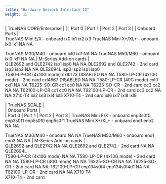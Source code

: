 ```yaml
---
title: "Hardware Network Interface ID"
weight: 15
---
```


 | TrueNAS CORE/Enterprise |
| | Port 0	| Port 1	| Port 2	| Port 3	|
| Onboard Ports	|								
TrueNAS Mini E/X - onboard	ix0	ix1	ix2	ix3
TrueNAS Mini X+/XL+ - onboard	ix0	ix1	NA	NA
									
TrueNAS M30/M40 - onboard	ixl0	ixl1	NA	NA
TrueNAS M50/M60 - onboard	ixl0	ixl1	NA	NA
| M-Series Add-on cards	|								
QLE2692 and QLE2742	isp1	isp0	NA	NA
QLE2692 and QLE2742 - 2nd card	isp3	isp2	NA	NA
QLE2694L	isp3	isp2	isp1	isp0					
T580-LP-CR (4x10G mode)	cxl0123	DISABLED	NA	NA
T580-LP-CR (4x10G mode) - 2nd card	cxl4567	DISABLED	NA	NA
T580-LP-CR (40G mode)	cxl0	cxl1	NA	NA
T6225-SO-CR	cc1	cc0	NA	NA
T6225-SO-CR - 2nd card	cc3	cc2	NA	NA
T62100-LP-CR	cc1	cc0	NA	NA
T62100-LP-CR - 2nd card	cc3	cc2	NA	NA
X710-T4	ixl2	ixl3	ixl4	ixl5 
X710-T4 - 2nd card	ixl6	ixl7	ixl8	ixl9 

 | TrueNAS SCALE	|	
 | Onboard Ports	|	
 |	Port 0	| Port 1	| Port 2	| Port 3 |
 TrueNAS Mini E/X - onboard	enp3s0f0	enp3s0f1	enp5s0f0	enp5s0f1
TrueNAS Mini X+/XL+ - onboard		eno1	eno2	NA	NA
									
TrueNAS M30/M40 - onboard					NA	NA
TrueNAS M50/M60 - onboard	eno1	eno2	NA	NA
| M-Series Add-on cards	|								
QLE2692 and QLE2742					NA	NA
QLE2692 and QLE2742 - 2nd card				NA	NA
QLE2694L						
T580-LP-CR (4x10G mode)				NA	NA
T580-LP-CR (4x10G mode) - 2nd card				NA	NA
T580-LP-CR (40G mode)				NA	NA
T6225-SO-CR					NA	NA
T6225-SO-CR - 2nd card				NA	NA
T62100-LP-CR	enp134s0f4	enp134s0f4d1	NA	NA
T62100-LP-CR - 2nd card				NA	NA
X710-T4					
X710-T4 - 2nd card			

